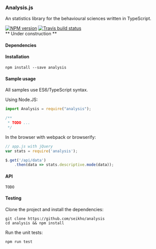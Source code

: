 ### Analysis.js
An statistics library for the behavioural sciences written in TypeScript.  

[![NPM version](http://img.shields.io/npm/v/analysis.svg?style=flat)](https://www.npmjs.org/package/analysis)
[![Travis build status](http://img.shields.io/travis/Seikho/analysis/master.svg?style=flat)](https://travis-ci.org/Seikho/analysis)  
** Under construction **    

#### Dependencies

#### Installation
```
npm install --save analysis
```

#### Sample usage
All samples use ES6/TypeScript syntax.

Using Node.JS:
```javascript
import Analysis = require("analysis");

/** 
 * TODO ...
 */
```

In the browser with webpack or browserify:
```javascript
// app.js with jQuery
var stats = require('analysis');

$.get('/api/data')
    .then(data => stats.descriptive.mode(data));
```

#### API

```
TODO
```

#### Testing

Clone the project and install the dependencies:
```
git clone https://github.com/seikho/analysis
cd analysis && npm install
```

Run the unit tests:
```
npm run test
```